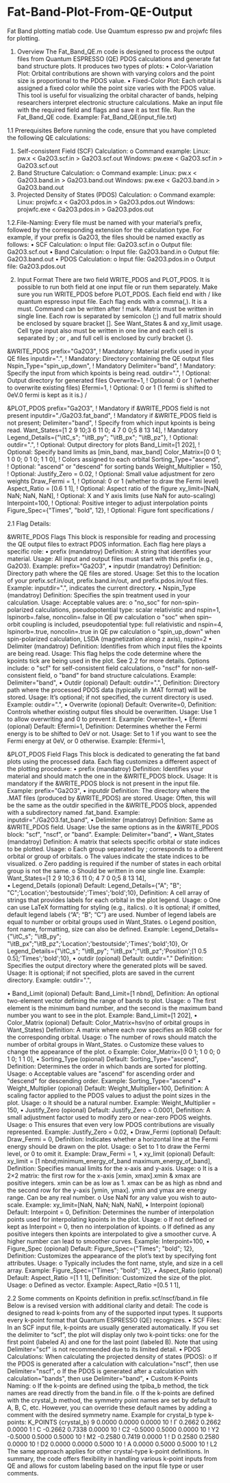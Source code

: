 # Fat-Band-Plot-From-QE-Output
Fat Band plotting matlab code. Use Quamtum espresso pw and projwfc files for plotting. 

1. Overview
The Fat_Band_QE.m code is designed to process the output files from Quantum ESPRESSO (QE) PDOS calculations and generate fat band structure plots. It produces two types of plots:
•	Color-Variation Plot: Orbital contributions are shown with varying colors and the point size is proportional to the PDOS value.
•	Fixed-Color Plot: Each orbital is assigned a fixed color while the point size varies with the PDOS value.
This tool is useful for visualizing the orbital character of bands, helping researchers interpret electronic structure calculations.
Make an input file with the required field and flags and save it as text file. Run the Fat_Band_QE code. Example: Fat_Band_QE(input_file.txt)

1.1 Prerequisites
Before running the code, ensure that you have completed the following QE calculations:
1.	Self-consistent Field (SCF) Calculation:
o	Command example:
Linux: pw.x < Ga2O3.scf.in > Ga2O3.scf.out
Windows: pw.exe < Ga2O3.scf.in > Ga2O3.scf.out
2.	Band Structure Calculation:
o	Command example:
Linux: pw.x < Ga2O3.band.in > Ga2O3.band.out
Windows: pw.exe < Ga2O3.band.in > Ga2O3.band.out
3.	Projected Density of States (PDOS) Calculation:
o	Command example:
Linux: projwfc.x < Ga2O3.pdos.in > Ga2O3.pdos.out
Windows: projwfc.exe < Ga2O3.pdos.in > Ga2O3.pdos.out

1.2.File-Naming:
Every file must be named with your material’s prefix, followed by the corresponding extension for the calculation type. For example, if your prefix is Ga2O3, the files should be named exactly as follows:
•	SCF Calculation:
o	Input file: Ga2O3.scf.in
o	Output file: Ga2O3.scf.out
•	Band Calculation:
o	Input file: Ga2O3.band.in
o	Output file: Ga2O3.band.out
•	PDOS Calculation:
o	Input file: Ga2O3.pdos.in
o	Output file: Ga2O3.pdos.out


2. Input Format
There are two field WRITE_PDOS and PLOT_PDOS. It is possible to run both field at one input file or run them separately. Make sure you run WRITE_PDOS before PLOT_PDOS. Each field end with / like quantum espresso input file. Each flag ends with a comma(,). It is a must. Command can be written after ! mark. Matrix must be written in single line. Each row is separated by semicolon (;) and full matrix should be enclosed by square bracket []. See Want_States & and xy_limit usage. Cell type input also must be written in one line and each cell is separated by ; or , and full cell is enclosed by curly bracket {}. 

&WRITE_PDOS 
prefix="Ga2O3",         ! Mandatory: Material prefix used in your QE files
inputdir=".",             ! Mandatory: Directory containing the QE output files
Nspin_Type="spin_up_down", ! Mandatory
Delimiter="band", ! Mandatory: Specify the input from which kpoints is being read. 
outdir=".",               ! Optional: Output directory for generated files
Overwrite=1,              ! Optional: 0 or 1 (whether to overwrite existing files)
Efermi=1,  ! Optional: 0 or 1 (1 fermi is shifted to 0eV.0 fermi is kept as it is.)
/

&PLOT_PDOS
prefix="Ga2O3",                  ! Mandatory if &WRITE_PDOS field is not present
inputdir="./Ga2O3.fat_band",  ! Mandatory if &WRITE_PDOS field is not present; 
Delimiter="band",  ! Specify from which input kpoints is being read. 
Want_States=[1 2 9 10;3 6 11 0; 4 7 0 0;5 8 13 14], ! Mandatory
Legend_Details={"\itC_s"; "\itB_py"; "\itB_px"; "\itB_pz"},  ! Optional:
outdir=".",                     ! Optional: Output directory for plots
Band_Limit=[1 202],     ! Optional: Specify band limits as [min_band, max_band] Color_Matrix=[0 0 1; 1 0 0; 0 1 0; 1 1 0],  ! Colors assigned to each orbital 
Sorting_Type="ascend",          ! Optional: "ascend" or "descend" for sorting bands
Weight_Multiplier = 150,        ! Optional:
Justify_Zero = 0.02,             ! Optional: Small value adjustment for zero weights
Draw_Fermi = 1,                 ! Optional: 0 or 1 (whether to draw the Fermi level)
Aspect_Ratio = [0.6 1 1],        ! Optional: Aspect ratio of the figure 
xy_limit=[NaN, NaN; NaN, NaN],    ! Optional: X and Y axis limits (use NaN for auto-scaling)
Interpoint=100,          ! Optional: Positive integer to adjust interpolation points
Figure_Spec={"Times", "bold", 12},  ! Optional: Figure font specifications
/

2.1 Flag Details: 

&WRITE_PDOS Flags
This block is responsible for reading and processing the QE output files to extract PDOS information. Each flag here plays a specific role:
•	prefix (mandatroy)
Definition: A string that identifies your material.
Usage: All input and output files must start with this prefix (e.g., Ga2O3).
Example: 
prefix="Ga2O3",
•	inputdir (mandatroy)
Definition: Directory path where the QE files are stored.
Usage: Set this to the location of your prefix.scf.in/out, prefix.band.in/out, and prefix.pdos.in/out files.
Example: inputdir=".", indicates the current directory.
•	Nspin_Type (mandatroy)
Definition: Specifies the spin treatment used in your calculation. 
Usage: Acceptable values are:
o	"no_soc" for non-spin-polarized calculations, pseudopotential type: scalar relativistic and nspin=1, lspinorb=.false, noncolin=.false in QE pw calculation
o	"soc" when spin–orbit coupling is included, pseudopotential type: full relativistic and nspin=4, lspinorb=.true, noncolin=.true in QE pw calculation
o	"spin_up_down" when spin-polarized calculation, LSDA (magnetization along z axis), nspin=2
•	Delimiter (mandatroy)
Definition: Identifies from which input files the kpoints are being read.
Usage: This flag helps the code determine where the kpoints tick are being used in the plot. See 2.2 for more details. Options include:
o	"scf" for self-consistent field calculations,
o	"nscf" for non-self-consistent field,
o	"band" for band structure calculations. Example: 
Delimiter="band",
•	Outdir (opional)
Default: outdir=".",
Definition: Directory path where the processed PDOS data (typically in .MAT format) will be stored.
Usage: It’s optional; if not specified, the current directory is used.
Example: outdir=".",
•	Overwrite (opional)
Default: Overwrite=0,
Definition: Controls whether existing output files should be overwritten.
Usage: Use 1 to allow overwriting and 0 to prevent it.
Example: Overwrite=1,
•	Efermi (opional)
Default: Efermi=1,
Definition: Determines whether the Fermi energy is to be shifted to 0eV or not.
Usage: Set to 1 if you want to see the Fermi energy at 0eV, or 0 otherwise.
Example: Efermi=1,


&PLOT_PDOS Field Flags
This block is dedicated to generating the fat band plots using the processed data. Each flag customizes a different aspect of the plotting procedure:
•	prefix (mandatroy)
Definition: Identifies your material and should match the one in the &WRITE_PDOS block.
Usage: It is mandatory if the &WRITE_PDOS block is not present in the input file.
Example: prefix="Ga2O3",
•	inputdir 
Definition: The directory where the .MAT files (produced by &WRITE_PDOS) are stored.
Usage: Often, this will be the same as the outdir specified in the &WRITE_PDOS block, appended with a subdirectory named <prefix>.fat_band.
Example: inputdir="./Ga2O3.fat_band",
•	Delimiter (mandatroy)
Definition: Same as &WRITE_PDOS field.
Usage: Use the same options as in the &WRITE_PDOS block: "scf", "nscf", or "band".
Example: Delimiter="band",
•	Want_States (mandatroy)
Definition: A matrix that selects specific orbital or state indices to be plotted.
Usage:
o	Each group separated by ; corresponds to a different orbital or group of orbitals.
o	The values indicate the state indices to be visualized.
o	Zero padding is required if the number of states in each orbital group is not the same.
o	Should be written in one single line. Example:
Want_States=[1 2 9 10;3 6 11 0; 4 7 0 0;5 8 13 14],  
•	Legend_Details (opional)
Default: Legend_Details={"A"; "B"; "C";'Location';'bestoutside';'Times';'bold';10},
Definition: A cell array of strings that provides labels for each orbital in the plot legend.
Usage:
o	One can use LaTeX formatting for styling (e.g., italics).
o	It is optional; if omitted, default legend labels {“A”; “B”; “C”} are used. Number of legend labels are equal to number or orbital groups used in Want_States.
o	Legend position, font name, formatting, size can also be defined. Example:
Legend_Details={"\itC_s"; "\itB_py"; "\itB_px";"\itB_pz";'Location';'bestoutside';'Times';'bold';10},
Or
Legend_Details={"\itC_s"; "\itB_py"; "\itB_px";"\itB_pz";'Position';[1 0.5 0.5];'Times';'bold';10},
•	outdir (opional)
Default: outdir="."
Definition: Specifies the output directory where the generated plots will be saved.
Usage: It is optional; if not specified, plots are saved in the current directory. Example: outdir=".",

•	Band_Limit (opional)
Default: Band_Limit=[1 nbnd],
Definition: An optional two-element vector defining the range of bands to plot.
Usage:
o	The first element is the minimum band number, and the second is the maximum band number you want to see in the plot.
Example: Band_Limit=[1 202],
•	Color_Matrix (opional)
Default: Color_Matrix=hsv(no of orbital groups in Want_States)
Definition: A matrix where each row specifies an RGB color for the corresponding orbital.
Usage:
o	The number of rows should match the number of orbital groups in Want_States.
o	Customize these values to change the appearance of the plot. 
o	Example:
Color_Matrix=[0 0 1; 1 0 0; 0 1 0; 1 1 0],
•	Sorting_Type (opional)
Default: Sorting_Type="ascend",
Definition: Determines the order in which bands are sorted for plotting.
Usage:
o	Acceptable values are "ascend" for ascending order and "descend" for descending order. Example: Sorting_Type="ascend"
•	Weight_Multiplier (opional)
Default: Weight_Multiplier=100,
Definition: A scaling factor applied to the PDOS values to adjust the point sizes in the plot.
Usage:
o	It should be a natural number. Example: Weight_Multiplier = 150,
•	Justify_Zero (opional)
Default: Justify_Zero = 0.0001,
Definition: A small adjustment factor used to modify zero or near-zero PDOS weights.
Usage:
o	This ensures that even very low PDOS contributions are visually represented. Example: Justify_Zero = 0.02,
•	Draw_Fermi (optional)
Default: Draw_Fermi = 0,
Definition: Indicates whether a horizontal line at the Fermi energy should be drawn on the plot.
Usage:
o	Set to 1 to draw the Fermi level, or 0 to omit it. Example: Draw_Fermi = 1,
•	xy_limit (opional)
Default: xy_limit = [1 nbnd;minimum_energy_of_band maximum_energy_of_band],
Definition: Specifies manual limits for the x-axis and y-axis.
Usage:
o	It is a 2×2 matrix: the first row for the x-axis [xmin, xmax].xmin & xmax are positive integers. xmin can be as low as 1. xmax can be as high as nbnd and the second row for the y-axis [ymin, ymax]. ymin and ymax are energy range. Can be any real number. 
o	Use NaN for any value you wish to auto-scale. Example:
xy_limit=[NaN, NaN; NaN, NaN],
•	Interpoint (opional)
Default: Interpoint = 0,
Definition: Determines the number of interpolation points used for interpolating kpoints in the plot. 
Usage:
o	If not defined or kept as Interpoint = 0, then no interpolation of kpoints. 
o	If defined as any positive integers then kpoints are interpolated to give a smoother curve. A higher number can lead to smoother curves. Example: Interpoint=100,
•	Figure_Spec (opional)
Default: Figure_Spec={"Times"; "bold"; 12},
Definition: Customizes the appearance of the plot’s text by specifying font attributes.
Usage:
o	Typically includes the font name, style, and size in a cell array. Example:
Figure_Spec={"Times"; "bold"; 12},
•	Aspect_Ratio (opional)
Default: Aspect_Ratio =[1 1 1],
Definition: Customized the size of the plot.
Usage:
o	Defined as vector. Example:
Aspect_Ratio =[0.5 1 1],

2.2 Some comments on Kpoints definition in prefix.scf/nscf/band.in file
Below is a revised version with additional clarity and detail:
The code is designed to read k-points from any of the supported input types. It supports every k-point format that Quantum ESPRESSO (QE) recognizes.
•	SCF Files:
In an SCF input file, k-points are usually generated automatically. If you set the delimiter to “scf”, the plot will display only two k-point ticks: one for the first point (labeled A) and one for the last point (labeled B). Note that using Delimiter="scf" is not recommended due to its limited detail.
•	PDOS Calculations:
When calculating the projected density of states (PDOS):
o	If the PDOS is generated after a calculation with calculation="nscf", then use Delimiter="nscf",
o	If the PDOS is generated after a calculation with calculation="bands", then use Delimiter="band",
•	Custom K-Points Naming:
o	If the k-points are defined using the tpiba_b method, the tick names are read directly from the band.in file.
o	If the k-points are defined with the crystal_b method, the symmetry point names are set by default to A, B, C, etc. However, you can override these default names by adding a comment with the desired symmetry name.
Example for crystal_b type k-points:
K_POINTS {crystal_b}
  9
  0.0000  0.0000  0.0000  10 ! Γ
  0.2662  0.2662  0.0000  1  ! C
 -0.2662  0.7338  0.0000  10 ! C2
 -0.5000  0.5000  0.0000  10 ! Y2
 -0.5000  0.5000  0.5000  10 ! M2
 -0.2580  0.7419  0.0000  1  ! D
  0.2580  0.2580  0.0000  10 ! D2
  0.0000  0.0000  0.5000  10 ! A
  0.0000  0.5000  0.5000  10 ! L2
The same approach applies for other crystal-type k-point definitions. In summary, the code offers flexibility in handling various k-point inputs from QE and allows for custom labeling based on the input file type or user comments.


